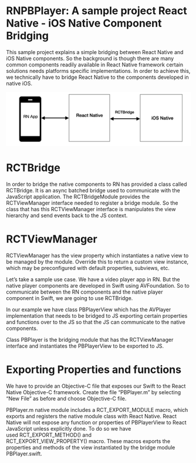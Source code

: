 # RNPBPlayer:  A sample project React Native - iOS Native Component Bridging
This sample project explains a simple bridging between React Native and iOS Native components. So the background is though there are many common components readily available in React Native framework certain solutions needs platforms specific implementations. In order to achieve this, we technically have to bridge React Native to the components developed in native iOS.

![alt text](https://github.com/PratheeshDBennet/RNPBPlayer/blob/main/Screenshot%202021-09-09%20at%205.08.34%20PM.png)

# RCTBridge

In order to bridge the native components to RN has provided a class called RCTBridge. It is an async batched bridge used to communicate with the JavaScript application. The RCTBridgeModule provides the RCTViewManager interface needed to register a bridge module. So the class that has this RCTViewManager interface is manipulates the view hierarchy and send events back to the JS context. 

# RCTViewManager 

RCTViewManager has the view property which instantiates a native view to be managed by the module. Override this to return a custom view instance, which may be preconfigured with default properties, subviews, etc. 

Let’s take a sample use case. We have a video player app in RN. But the native player components are developed in Swift using AVFoundation. So to communicate between the RN components and the native player component in Swift, we are going to use RCTBridge. 

In our example we have class PBPlayerView which has the AVPlayer implementation that needs to be bridged to JS exporting certain properties and functions over to the JS so that the JS can communicate to the native components. 

Class PBPlayer is the bridging module that has the RCTViewManager interface and instantiates the PBPlayerView to be exported to JS. 

# Exporting Properties and functions

We have to provide an Objective-C file that exposes our Swift to the React Native Objective-C framework. Create the file “PBPlayer.m” by selecting “New File” as before and choose Objective-C file. 

PBPlayer.m native module includes a RCT_EXPORT_MODULE macro, which exports and registers the native module class with React Native. React Native will not expose any function or properties of PBPlayerView to React JavaScript unless explicitly done. To do so we have used RCT_EXPORT_METHOD() and RCT_EXPORT_VIEW_PROPERTY() macro. These macros exports the properties and methods of the view instantiated by the bridge module PBPlayer.swift.

